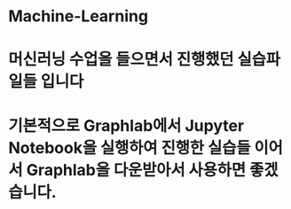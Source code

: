 
# Machine-Learning

# 머신러닝 수업을 들으면서 진행했던 실습파일들 입니다
# 기본적으로 Graphlab에서 Jupyter Notebook을 실행하여 진행한 실습들 이어서 Graphlab을 다운받아서 사용하면 좋겠습니다.
